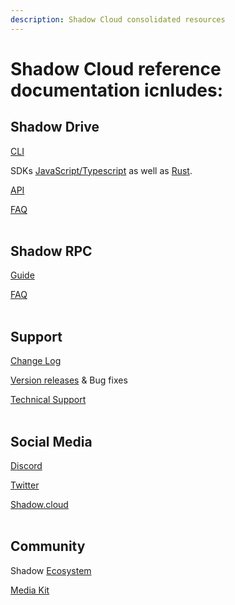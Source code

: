 ```yaml
---
description: Shadow Cloud consolidated resources
---
```


# Shadow Cloud reference documentation icnludes:

## Shadow Drive
[CLI]()

SDKs [JavaScript/Typescript](https://www.npmjs.com/package/@shadow-drive/sdk) as well as [Rust](https://crates.io/crates/shadow-drive-rust).&#x20;

[API]()

[FAQ]()
<br></br>
## Shadow RPC
[Guide]()

[FAQ]()
<br></br>
## Support

[Change Log]()

[Version releases]() & Bug fixes

[Technical Support]()
<br></br>
## Social Media

[Discord]()

[Twitter]()

[Shadow.cloud](https://shadow.cloud)
<br></br>
## Community

Shadow [Ecosystem]()

[Media Kit]()